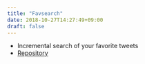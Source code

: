 ```yaml
---
title: "Favsearch"
date: 2018-10-27T14:27:49+09:00
draft: false
---
```


- Incremental search of your favorite tweets
- [Repository](https://github.com/chaspy/favsearch)
